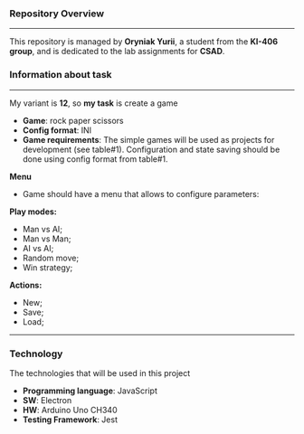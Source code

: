 ### Repository Overview
___
This repository is managed by **Oryniak Yurii**, a student from the **KI-406 group**, and is dedicated to the lab assignments for **CSAD**.
### Information about task
___
My variant is **12**, so **my task** is create a game 
* **Game**: rock paper scissors
* **Config format**: INI
* **Game requirements**: The simple games will be used as projects for development (see table#1). Configuration and state saving should be done using config format from table#1.

**Menu**
* Game should have a menu that allows to configure parameters:

**Play modes:**
* Man vs AI;
* Man vs Man;
* AI vs AI;
* Random move;
* Win strategy;

**Actions:**
* New;
* Save;
* Load;
___
### Technology 
The  technologies that will be used in this project
* **Programming language**: JavaScript
* **SW**: Electron
* **HW**: Arduino Uno CH340
* **Testing Framework**: Jest
